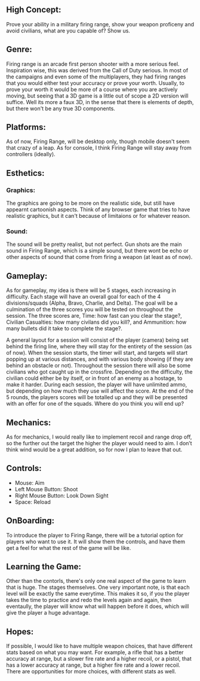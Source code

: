 ## High Concept:
Prove your ability in a military firing range, show your weapon proficeny and avoid civilians,
what are you capable of? Show us.
                    
## Genre:
Firing range is an arcade first person shooter with a more serious feel. 
Inspiration wise, this was derived from the Call of Duty serious. 
In most of the campaigns and even some of the multiplayers, they had firing 
ranges that you would either test your accuracy or prove your worth. Usually, 
to prove your worth it would be more of a course where you are actively moving, 
but seeing that a 3D game is a little out of scope a 2D version will suffice.
Well its more a faux 3D, in the sense that there is elements of depth, but there won't
be any true 3D components.

## Platforms:
As of now, Firing Range, will be desktop only, though mobile doesn't seem that crazy of a leap.
As for console, I think Firing Range will stay away from controllers (ideally).

## Esthetics:
### Graphics:
The graphics are going to be more on the realistic side, but still have appearnt cartoonish
aspects. Think of any browser game that tries to have realistic graphics, but it can't because
of limitaions or for whatever reason.

### Sound:
The sound will be pretty realist, but not perfect. Gun shots are the main sound in Firing Range,
which is a simple sound, but there wont be echo or other aspects of sound that come from firing a weapon
(at least as of now).

## Gameplay:
As for gameplay, my idea is there will be 5 stages, each increasing in difficulty.
Each stage will have an overall goal for each of the 4 divisions/squads 
(Alpha, Bravo, Charlie, and Delta). 
The goal will be a culmination of the three scores you will be tested on throughout
the session. The three scores are, Time: how fast can you clear the stage?, 
Civilian Casualties: how many civilans did you kill?, and Ammunition: how many bullets did it take to complete the stage?.

A general layout for a session will consist of the player (camera)
being set behind the firing line, where they will stay for the entirety
of the session (as of now). When the session starts, the timer will start,
and targets will start popping up at various distances, and with various
body showing (if they are behind an obstacle or not). Throughout the session
there will also be some civilians who got caught up in the crossfire.
Depending on the difficulty, the civilian could either be by itself,
or in front of an enemy as a hostage, to make it harder. During each session,
the player will have unlimited ammo, but depending on how much they use will
affect the score. At the end of the 5 rounds, the players scores will be
totalled up and they will be presented with an offer for one of the squads.
Where do you think you will end up?

## Mechanics:
As for mechanics, I would really like to implement recoil and range drop off,
so the further out the target the higher the player would need to aim.
I don’t think wind would be a great addition, so for now I plan to leave that out.

## Controls:
* Mouse: Aim
* Left Mouse Button: Shoot
* Right Mouse Button: Look Down Sight
* Space: Reload

## OnBoarding:
To introduce the player to Firing Range, there will be a tutorial option for players who want to use it.
It will show them the controls, and have them get a feel for what the rest of the game will be like.

## Learning the Game:
Other than the contorls, there's only one real aspect of the game to learn that is huge. The stages themselves.
One very important note, is that each level will be exactly the same everytime. This makes it so,
if you the player takes the time to practice and redo the levels again and again, then eventaully,
the player will know what will happen before it does, which will give the player a huge advantage.

## Hopes:
If possible, I would like to have multiple weapon choices,
that have different stats based on what you may want. 
For example, a rifle that has a better accuracy at range, 
but a slower fire rate and a higher recoil, or a pistol, 
that has a lower accuracy at range, but a higher fire rate and a lower recoil. 
There are opportunities for more choices, with different stats as well. 
                    
